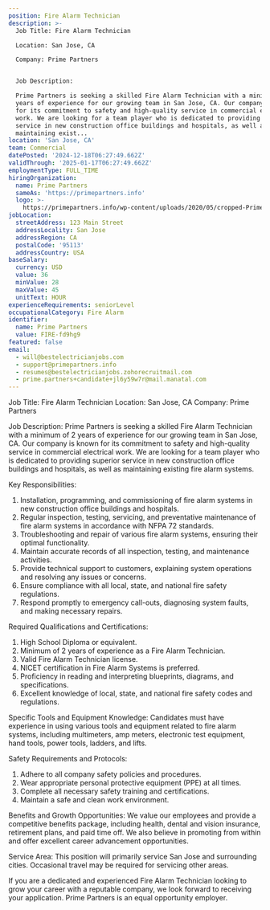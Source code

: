 ```yaml
---
position: Fire Alarm Technician
description: >-
  Job Title: Fire Alarm Technician

  Location: San Jose, CA

  Company: Prime Partners


  Job Description:

  Prime Partners is seeking a skilled Fire Alarm Technician with a minimum of 2
  years of experience for our growing team in San Jose, CA. Our company is known
  for its commitment to safety and high-quality service in commercial electrical
  work. We are looking for a team player who is dedicated to providing superior
  service in new construction office buildings and hospitals, as well as
  maintaining exist...
location: 'San Jose, CA'
team: Commercial
datePosted: '2024-12-18T06:27:49.662Z'
validThrough: '2025-01-17T06:27:49.662Z'
employmentType: FULL_TIME
hiringOrganization:
  name: Prime Partners
  sameAs: 'https://primepartners.info'
  logo: >-
    https://primepartners.info/wp-content/uploads/2020/05/cropped-Prime-Partners-Logo-NO-BG-1-1.png
jobLocation:
  streetAddress: 123 Main Street
  addressLocality: San Jose
  addressRegion: CA
  postalCode: '95113'
  addressCountry: USA
baseSalary:
  currency: USD
  value: 36
  minValue: 28
  maxValue: 45
  unitText: HOUR
experienceRequirements: seniorLevel
occupationalCategory: Fire Alarm
identifier:
  name: Prime Partners
  value: FIRE-fd9hg9
featured: false
email:
  - will@bestelectricianjobs.com
  - support@primepartners.info
  - resumes@bestelectricianjobs.zohorecruitmail.com
  - prime.partners+candidate+jl6y59w7r@mail.manatal.com
---
```




Job Title: Fire Alarm Technician
Location: San Jose, CA
Company: Prime Partners

Job Description:
Prime Partners is seeking a skilled Fire Alarm Technician with a minimum of 2 years of experience for our growing team in San Jose, CA. Our company is known for its commitment to safety and high-quality service in commercial electrical work. We are looking for a team player who is dedicated to providing superior service in new construction office buildings and hospitals, as well as maintaining existing fire alarm systems.

Key Responsibilities:
1. Installation, programming, and commissioning of fire alarm systems in new construction office buildings and hospitals.
2. Regular inspection, testing, servicing, and preventative maintenance of fire alarm systems in accordance with NFPA 72 standards.
3. Troubleshooting and repair of various fire alarm systems, ensuring their optimal functionality.
4. Maintain accurate records of all inspection, testing, and maintenance activities.
5. Provide technical support to customers, explaining system operations and resolving any issues or concerns.
6. Ensure compliance with all local, state, and national fire safety regulations.
7. Respond promptly to emergency call-outs, diagnosing system faults, and making necessary repairs.

Required Qualifications and Certifications:
1. High School Diploma or equivalent.
2. Minimum of 2 years of experience as a Fire Alarm Technician.
3. Valid Fire Alarm Technician license.
4. NICET certification in Fire Alarm Systems is preferred.
5. Proficiency in reading and interpreting blueprints, diagrams, and specifications.
6. Excellent knowledge of local, state, and national fire safety codes and regulations.

Specific Tools and Equipment Knowledge:
Candidates must have experience in using various tools and equipment related to fire alarm systems, including multimeters, amp meters, electronic test equipment, hand tools, power tools, ladders, and lifts.

Safety Requirements and Protocols:
1. Adhere to all company safety policies and procedures.
2. Wear appropriate personal protective equipment (PPE) at all times.
3. Complete all necessary safety training and certifications.
4. Maintain a safe and clean work environment.

Benefits and Growth Opportunities:
We value our employees and provide a competitive benefits package, including health, dental and vision insurance, retirement plans, and paid time off. We also believe in promoting from within and offer excellent career advancement opportunities.

Service Area:
This position will primarily service San Jose and surrounding cities. Occasional travel may be required for servicing other areas.

If you are a dedicated and experienced Fire Alarm Technician looking to grow your career with a reputable company, we look forward to receiving your application. Prime Partners is an equal opportunity employer.
